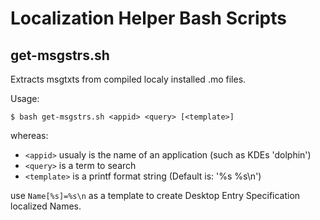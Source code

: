 # Localization Helper Bash Scripts

## get-msgstrs.sh

Extracts msgtxts from compiled localy installed .mo files.

Usage:

```
$ bash get-msgstrs.sh <appid> <query> [<template>]
```

whereas:

* `<appid>` usualy is the name of an application (such as KDEs 'dolphin')
* `<query>` is a term to search
* `<template>` is a printf format string (Default is: '%s %s\n')

use `Name[%s]=%s\n` as a template to create Desktop Entry Specification localized Names.

